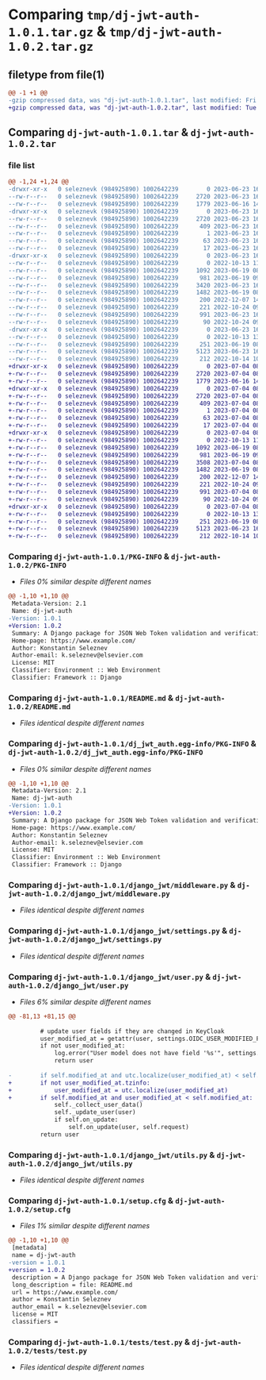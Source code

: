 # Comparing `tmp/dj-jwt-auth-1.0.1.tar.gz` & `tmp/dj-jwt-auth-1.0.2.tar.gz`

## filetype from file(1)

```diff
@@ -1 +1 @@
-gzip compressed data, was "dj-jwt-auth-1.0.1.tar", last modified: Fri Jun 23 16:11:14 2023, max compression
+gzip compressed data, was "dj-jwt-auth-1.0.2.tar", last modified: Tue Jul  4 08:45:57 2023, max compression
```

## Comparing `dj-jwt-auth-1.0.1.tar` & `dj-jwt-auth-1.0.2.tar`

### file list

```diff
@@ -1,24 +1,24 @@
-drwxr-xr-x   0 seleznevk (984925890) 1002642239        0 2023-06-23 16:11:14.206956 dj-jwt-auth-1.0.1/
--rw-r--r--   0 seleznevk (984925890) 1002642239     2720 2023-06-23 16:11:14.207231 dj-jwt-auth-1.0.1/PKG-INFO
--rw-r--r--   0 seleznevk (984925890) 1002642239     1779 2023-06-16 14:04:30.000000 dj-jwt-auth-1.0.1/README.md
-drwxr-xr-x   0 seleznevk (984925890) 1002642239        0 2023-06-23 16:11:14.196572 dj-jwt-auth-1.0.1/dj_jwt_auth.egg-info/
--rw-r--r--   0 seleznevk (984925890) 1002642239     2720 2023-06-23 16:11:14.000000 dj-jwt-auth-1.0.1/dj_jwt_auth.egg-info/PKG-INFO
--rw-r--r--   0 seleznevk (984925890) 1002642239      409 2023-06-23 16:11:14.000000 dj-jwt-auth-1.0.1/dj_jwt_auth.egg-info/SOURCES.txt
--rw-r--r--   0 seleznevk (984925890) 1002642239        1 2023-06-23 16:11:14.000000 dj-jwt-auth-1.0.1/dj_jwt_auth.egg-info/dependency_links.txt
--rw-r--r--   0 seleznevk (984925890) 1002642239       63 2023-06-23 16:11:14.000000 dj-jwt-auth-1.0.1/dj_jwt_auth.egg-info/requires.txt
--rw-r--r--   0 seleznevk (984925890) 1002642239       17 2023-06-23 16:11:14.000000 dj-jwt-auth-1.0.1/dj_jwt_auth.egg-info/top_level.txt
-drwxr-xr-x   0 seleznevk (984925890) 1002642239        0 2023-06-23 16:11:14.202337 dj-jwt-auth-1.0.1/django_jwt/
--rw-r--r--   0 seleznevk (984925890) 1002642239        0 2022-10-13 11:25:09.000000 dj-jwt-auth-1.0.1/django_jwt/__init__.py
--rw-r--r--   0 seleznevk (984925890) 1002642239     1092 2023-06-19 08:56:53.000000 dj-jwt-auth-1.0.1/django_jwt/middleware.py
--rw-r--r--   0 seleznevk (984925890) 1002642239      981 2023-06-19 09:22:31.000000 dj-jwt-auth-1.0.1/django_jwt/settings.py
--rw-r--r--   0 seleznevk (984925890) 1002642239     3420 2023-06-23 16:06:11.000000 dj-jwt-auth-1.0.1/django_jwt/user.py
--rw-r--r--   0 seleznevk (984925890) 1002642239     1482 2023-06-19 08:56:53.000000 dj-jwt-auth-1.0.1/django_jwt/utils.py
--rw-r--r--   0 seleznevk (984925890) 1002642239      200 2022-12-07 14:39:32.000000 dj-jwt-auth-1.0.1/django_jwt/views.py
--rw-r--r--   0 seleznevk (984925890) 1002642239      221 2022-10-24 09:36:12.000000 dj-jwt-auth-1.0.1/pyproject.toml
--rw-r--r--   0 seleznevk (984925890) 1002642239      991 2023-06-23 16:11:14.208535 dj-jwt-auth-1.0.1/setup.cfg
--rw-r--r--   0 seleznevk (984925890) 1002642239       90 2022-10-24 09:36:32.000000 dj-jwt-auth-1.0.1/setup.py
-drwxr-xr-x   0 seleznevk (984925890) 1002642239        0 2023-06-23 16:11:14.206129 dj-jwt-auth-1.0.1/tests/
--rw-r--r--   0 seleznevk (984925890) 1002642239        0 2022-10-13 13:02:24.000000 dj-jwt-auth-1.0.1/tests/__init__.py
--rw-r--r--   0 seleznevk (984925890) 1002642239      251 2023-06-19 08:33:20.000000 dj-jwt-auth-1.0.1/tests/models.py
--rw-r--r--   0 seleznevk (984925890) 1002642239     5123 2023-06-23 16:01:33.000000 dj-jwt-auth-1.0.1/tests/test.py
--rw-r--r--   0 seleznevk (984925890) 1002642239      212 2022-10-14 10:04:40.000000 dj-jwt-auth-1.0.1/tests/urls.py
+drwxr-xr-x   0 seleznevk (984925890) 1002642239        0 2023-07-04 08:45:57.008318 dj-jwt-auth-1.0.2/
+-rw-r--r--   0 seleznevk (984925890) 1002642239     2720 2023-07-04 08:45:57.008480 dj-jwt-auth-1.0.2/PKG-INFO
+-rw-r--r--   0 seleznevk (984925890) 1002642239     1779 2023-06-16 14:04:30.000000 dj-jwt-auth-1.0.2/README.md
+drwxr-xr-x   0 seleznevk (984925890) 1002642239        0 2023-07-04 08:45:57.001358 dj-jwt-auth-1.0.2/dj_jwt_auth.egg-info/
+-rw-r--r--   0 seleznevk (984925890) 1002642239     2720 2023-07-04 08:45:56.000000 dj-jwt-auth-1.0.2/dj_jwt_auth.egg-info/PKG-INFO
+-rw-r--r--   0 seleznevk (984925890) 1002642239      409 2023-07-04 08:45:56.000000 dj-jwt-auth-1.0.2/dj_jwt_auth.egg-info/SOURCES.txt
+-rw-r--r--   0 seleznevk (984925890) 1002642239        1 2023-07-04 08:45:56.000000 dj-jwt-auth-1.0.2/dj_jwt_auth.egg-info/dependency_links.txt
+-rw-r--r--   0 seleznevk (984925890) 1002642239       63 2023-07-04 08:45:56.000000 dj-jwt-auth-1.0.2/dj_jwt_auth.egg-info/requires.txt
+-rw-r--r--   0 seleznevk (984925890) 1002642239       17 2023-07-04 08:45:56.000000 dj-jwt-auth-1.0.2/dj_jwt_auth.egg-info/top_level.txt
+drwxr-xr-x   0 seleznevk (984925890) 1002642239        0 2023-07-04 08:45:57.005023 dj-jwt-auth-1.0.2/django_jwt/
+-rw-r--r--   0 seleznevk (984925890) 1002642239        0 2022-10-13 11:25:09.000000 dj-jwt-auth-1.0.2/django_jwt/__init__.py
+-rw-r--r--   0 seleznevk (984925890) 1002642239     1092 2023-06-19 08:56:53.000000 dj-jwt-auth-1.0.2/django_jwt/middleware.py
+-rw-r--r--   0 seleznevk (984925890) 1002642239      981 2023-06-19 09:22:31.000000 dj-jwt-auth-1.0.2/django_jwt/settings.py
+-rw-r--r--   0 seleznevk (984925890) 1002642239     3508 2023-07-04 08:33:47.000000 dj-jwt-auth-1.0.2/django_jwt/user.py
+-rw-r--r--   0 seleznevk (984925890) 1002642239     1482 2023-06-19 08:56:53.000000 dj-jwt-auth-1.0.2/django_jwt/utils.py
+-rw-r--r--   0 seleznevk (984925890) 1002642239      200 2022-12-07 14:39:32.000000 dj-jwt-auth-1.0.2/django_jwt/views.py
+-rw-r--r--   0 seleznevk (984925890) 1002642239      221 2022-10-24 09:36:12.000000 dj-jwt-auth-1.0.2/pyproject.toml
+-rw-r--r--   0 seleznevk (984925890) 1002642239      991 2023-07-04 08:45:57.009206 dj-jwt-auth-1.0.2/setup.cfg
+-rw-r--r--   0 seleznevk (984925890) 1002642239       90 2022-10-24 09:36:32.000000 dj-jwt-auth-1.0.2/setup.py
+drwxr-xr-x   0 seleznevk (984925890) 1002642239        0 2023-07-04 08:45:57.007496 dj-jwt-auth-1.0.2/tests/
+-rw-r--r--   0 seleznevk (984925890) 1002642239        0 2022-10-13 13:02:24.000000 dj-jwt-auth-1.0.2/tests/__init__.py
+-rw-r--r--   0 seleznevk (984925890) 1002642239      251 2023-06-19 08:33:20.000000 dj-jwt-auth-1.0.2/tests/models.py
+-rw-r--r--   0 seleznevk (984925890) 1002642239     5123 2023-06-23 16:01:33.000000 dj-jwt-auth-1.0.2/tests/test.py
+-rw-r--r--   0 seleznevk (984925890) 1002642239      212 2022-10-14 10:04:40.000000 dj-jwt-auth-1.0.2/tests/urls.py
```

### Comparing `dj-jwt-auth-1.0.1/PKG-INFO` & `dj-jwt-auth-1.0.2/PKG-INFO`

 * *Files 0% similar despite different names*

```diff
@@ -1,10 +1,10 @@
 Metadata-Version: 2.1
 Name: dj-jwt-auth
-Version: 1.0.1
+Version: 1.0.2
 Summary: A Django package for JSON Web Token validation and verification. Using PyJWT.
 Home-page: https://www.example.com/
 Author: Konstantin Seleznev
 Author-email: k.seleznev@elsevier.com
 License: MIT
 Classifier: Environment :: Web Environment
 Classifier: Framework :: Django
```

### Comparing `dj-jwt-auth-1.0.1/README.md` & `dj-jwt-auth-1.0.2/README.md`

 * *Files identical despite different names*

### Comparing `dj-jwt-auth-1.0.1/dj_jwt_auth.egg-info/PKG-INFO` & `dj-jwt-auth-1.0.2/dj_jwt_auth.egg-info/PKG-INFO`

 * *Files 0% similar despite different names*

```diff
@@ -1,10 +1,10 @@
 Metadata-Version: 2.1
 Name: dj-jwt-auth
-Version: 1.0.1
+Version: 1.0.2
 Summary: A Django package for JSON Web Token validation and verification. Using PyJWT.
 Home-page: https://www.example.com/
 Author: Konstantin Seleznev
 Author-email: k.seleznev@elsevier.com
 License: MIT
 Classifier: Environment :: Web Environment
 Classifier: Framework :: Django
```

### Comparing `dj-jwt-auth-1.0.1/django_jwt/middleware.py` & `dj-jwt-auth-1.0.2/django_jwt/middleware.py`

 * *Files identical despite different names*

### Comparing `dj-jwt-auth-1.0.1/django_jwt/settings.py` & `dj-jwt-auth-1.0.2/django_jwt/settings.py`

 * *Files identical despite different names*

### Comparing `dj-jwt-auth-1.0.1/django_jwt/user.py` & `dj-jwt-auth-1.0.2/django_jwt/user.py`

 * *Files 6% similar despite different names*

```diff
@@ -81,13 +81,15 @@
 
         # update user fields if they are changed in KeyCloak
         user_modified_at = getattr(user, settings.OIDC_USER_MODIFIED_FIELD, None)
         if not user_modified_at:
             log.error("User model does not have field '%s'", settings.OIDC_USER_MODIFIED_FIELD)
             return user
 
-        if self.modified_at and utc.localize(user_modified_at) < self.modified_at:
+        if not user_modified_at.tzinfo:
+            user_modified_at = utc.localize(user_modified_at)
+        if self.modified_at and user_modified_at < self.modified_at:
             self._collect_user_data()
             self._update_user(user)
             if self.on_update:
                 self.on_update(user, self.request)
         return user
```

### Comparing `dj-jwt-auth-1.0.1/django_jwt/utils.py` & `dj-jwt-auth-1.0.2/django_jwt/utils.py`

 * *Files identical despite different names*

### Comparing `dj-jwt-auth-1.0.1/setup.cfg` & `dj-jwt-auth-1.0.2/setup.cfg`

 * *Files 1% similar despite different names*

```diff
@@ -1,10 +1,10 @@
 [metadata]
 name = dj-jwt-auth
-version = 1.0.1
+version = 1.0.2
 description = A Django package for JSON Web Token validation and verification. Using PyJWT.
 long_description = file: README.md
 url = https://www.example.com/
 author = Konstantin Seleznev
 author_email = k.seleznev@elsevier.com
 license = MIT
 classifiers =
```

### Comparing `dj-jwt-auth-1.0.1/tests/test.py` & `dj-jwt-auth-1.0.2/tests/test.py`

 * *Files identical despite different names*

